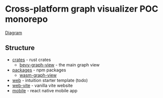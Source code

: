 # Cross-platform graph visualizer POC monorepo

[Diagram](https://whimsical.com/graph-view-proposal-3AMs2D5RQW87p2cu1sTGpk)

## Structure

- [crates](./crates/) - rust crates
  - [bevy-graph-view](./crates/bevy-graph-view/) - the main graph view 
- [packages](./packages/) - npm packages
  - [wasm-graph-view](/packages/wasm-graph-view/) 
- [web](./web/) - intuition starter template (todo)
- [web-vite](./web-vite/) - vanilla vite website
- [mobile](./mobile/) - react native mobile app



